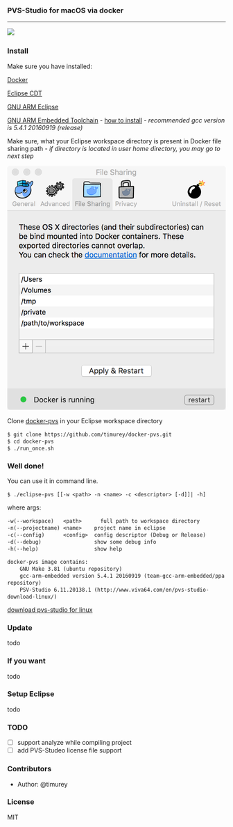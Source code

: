 ### PVS-Studio for macOS via docker
___

![](screenshot.png)

### Install

Make sure you have installed:

 [Docker](https://docs.docker.com/docker-for-mac/)
 
 [Eclipse CDT](https://eclipse.org/cdt/)
 
 [GNU ARM Eclipse](https://gnuarmeclipse.github.io)
 
 [GNU ARM Embedded Toolchain](https://launchpad.net/gcc-arm-embedded) - [how to install](http://gnuarmeclipse.github.io/toolchain/install/#macos) *- recommended gcc version is 5.4.1 20160919 (release)*
 
 Make sure, what your Eclipse workspace directory is present in Docker file sharing path *- if directory is located in user home directory, you may go to next step*
 
![](img/screenshot1.png)

Clone [docker-pvs](https://github.com/timurey/docker-pvs) in your Eclipse workspace directory  

```
$ git clone https://github.com/timurey/docker-pvs.git
$ cd docker-pvs
$ ./run_once.sh
```
### Well done!
You can use it in command line.

```
$ ./eclipse-pvs [[-w <path> -n <name> -c <descriptor> [-d]]| -h]
```
where args:

	-w(--workspace)   <path>      full path to workspace directory
	-n(--projectname) <name>    project name in eclipse
	-c(--config)      <config>  config descriptor (Debug or Release)
	-d(--debug)                 show some debug info
	-h(--help)                  show help


```
docker-pvs image contains:
	GNU Make 3.81 (ubuntu repository)
	gcc-arm-embedded version 5.4.1 20160919 (team-gcc-arm-embedded/ppa repository)
	PSV-Studio 6.11.20138.1 (http://www.viva64.com/en/pvs-studio-download-linux/)

```
[download pvs-studio for linux](http://www.viva64.com/en/pvs-studio-download-linux/)

### Update
todo
### If you want
todo

### Setup Eclipse
todo

### TODO
- [ ] support analyze while compiling project
- [ ] add PVS-Studeo license file support

### Contributors

 * Author: @timurey

### License

  MIT
